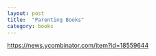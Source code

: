 ```yaml
---
layout: post
title:  "Parenting Books"
category: books
---
```


https://news.ycombinator.com/item?id=18559644
